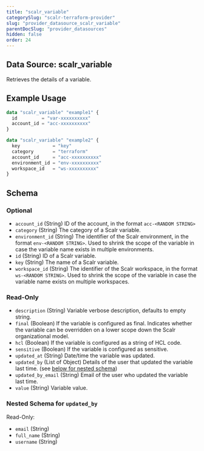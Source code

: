 ```yaml
---
title: "scalr_variable"
categorySlug: "scalr-terraform-provider"
slug: "provider_datasource_scalr_variable"
parentDocSlug: "provider_datasources"
hidden: false
order: 24
---
```

## Data Source: scalr_variable

Retrieves the details of a variable.

## Example Usage

```terraform
data "scalr_variable" "example1" {
  id         = "var-xxxxxxxxxx"
  account_id = "acc-xxxxxxxxxx"
}

data "scalr_variable" "example2" {
  key            = "key"
  category       = "terraform"
  account_id     = "acc-xxxxxxxxxx"
  environment_id = "env-xxxxxxxxxx"
  workspace_id   = "ws-xxxxxxxxxx"
}
```

<!-- schema generated by tfplugindocs -->
## Schema

### Optional

- `account_id` (String) ID of the account, in the format `acc-<RANDOM STRING>`
- `category` (String) The category of a Scalr variable.
- `environment_id` (String) The identifier of the Scalr environment, in the format `env-<RANDOM STRING>`. Used to shrink the scope of the variable in case the variable name exists in multiple environments.
- `id` (String) ID of a Scalr variable.
- `key` (String) The name of a Scalr variable.
- `workspace_id` (String) The identifier of the Scalr workspace, in the format `ws-<RANDOM STRING>`. Used to shrink the scope of the variable in case the variable name exists on multiple workspaces.

### Read-Only

- `description` (String) Variable verbose description, defaults to empty string.
- `final` (Boolean) If the variable is configured as final. Indicates whether the variable can be overridden on a lower scope down the Scalr organizational model.
- `hcl` (Boolean) If the variable is configured as a string of HCL code.
- `sensitive` (Boolean) If the variable is configured as sensitive.
- `updated_at` (String) Date/time the variable was updated.
- `updated_by` (List of Object) Details of the user that updated the variable last time. (see [below for nested schema](#nestedatt--updated_by))
- `updated_by_email` (String) Email of the user who updated the variable last time.
- `value` (String) Variable value.

<a id="nestedatt--updated_by"></a>
### Nested Schema for `updated_by`

Read-Only:

- `email` (String)
- `full_name` (String)
- `username` (String)
